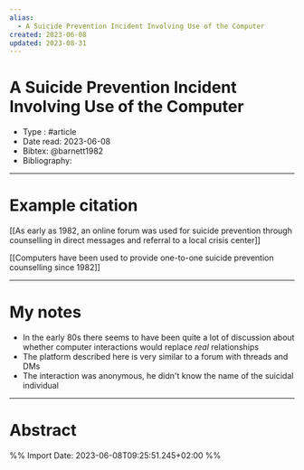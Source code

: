 ```yaml
---
alias:
  - A Suicide Prevention Incident Involving Use of the Computer
created: 2023-06-08
updated: 2023-08-31
---
```


# A Suicide Prevention Incident Involving Use of the Computer

- Type : #article 
- Date read: 2023-06-08
- Bibtex: @barnett1982
- Bibliography: 

---
# Example citation

[[As early as 1982, an online forum was used for suicide prevention through counselling in direct messages and referral to a local crisis center]]

[[Computers have been used to provide one-to-one suicide prevention counselling since 1982]]

---
# My notes
- In the early 80s there seems to have been quite a lot of discussion about whether computer interactions would replace *real* relationships
- The platform described here is very similar to a forum with threads and DMs
- The interaction was anonymous, he didn't know the name of the suicidal individual

---

# Abstract


%% Import Date: 2023-06-08T09:25:51.245+02:00 %%

